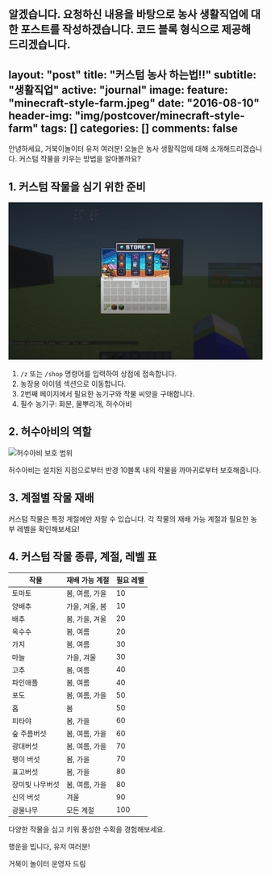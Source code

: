 알겠습니다. 요청하신 내용을 바탕으로 농사 생활직업에 대한 포스트를 작성하겠습니다. 코드 블록 형식으로 제공해 드리겠습니다.
---
layout: "post"
title: "커스텀 농사 하는법!!"
subtitle: "생활직업"
active: "journal"
image:
  feature: "minecraft-style-farm.jpeg"
date: "2016-08-10"
header-img: "img/postcover/minecraft-style-farm"
tags: []
categories: []
comments: false
---

안녕하세요, 거북이놀이터 유저 여러분!
오늘은 농사 생활직업에 대해 소개해드리겠습니다.
커스텀 작물을 키우는 방법을 알아볼까요?

## 1. 커스텀 작물을 심기 위한 준비

![농사 준비](/img/postcover/farmer_03.gif)

1. `/z` 또는 `/shop` 명령어를 입력하여 상점에 접속합니다.
2. 농장용 아이템 섹션으로 이동합니다.
3. 2번째 페이지에서 필요한 농기구와 작물 씨앗을 구매합니다.
4. 필수 농기구: 화분, 물뿌리개, 허수아비

## 2. 허수아비의 역할

![허수아비 보호 범위](/img/postcover/farmer_02.png)

허수아비는 설치된 지점으로부터 반경 10블록 내의 작물을 까마귀로부터 보호해줍니다.

## 3. 계절별 작물 재배

커스텀 작물은 특정 계절에만 자랄 수 있습니다. 각 작물의 재배 가능 계절과 필요한 농부 레벨을 확인해보세요!

## 4. 커스텀 작물 종류, 계절, 레벨 표

| 작물 | 재배 가능 계절 | 필요 레벨 |
|------|----------------|-----------|
| 토마토 | 봄, 여름, 가을 | 10 |
| 양배추 | 가을, 겨울, 봄 | 10 |
| 배추 | 봄, 가을, 겨울 | 20 |
| 옥수수 | 봄, 여름 | 20 |
| 가지 | 봄, 여름 | 30 |
| 마늘 | 가을, 겨울 | 30 |
| 고추 | 봄, 여름 | 40 |
| 파인애플 | 봄, 여름 | 40 |
| 포도 | 봄, 여름, 가을 | 50 |
| 홉 | 봄 | 50 |
| 피타야 | 봄, 가을 | 60 |
| 숲 주름버섯 | 봄, 여름, 가을 | 60 |
| 광대버섯 | 봄, 여름, 가을 | 70 |
| 팽이 버섯 | 봄, 가을 | 70 |
| 표고버섯 | 봄, 가을 | 80 |
| 장미빛 나무버섯 | 봄, 여름, 가을 | 80 |
| 신의 버섯 | 겨울 | 90 |
| 광물나무 | 모든 계절 | 100 |


다양한 작물을 심고 키워 풍성한 수확을 경험해보세요.

행운을 빕니다, 유저 여러분!

거북이 놀이터 운영자 드림